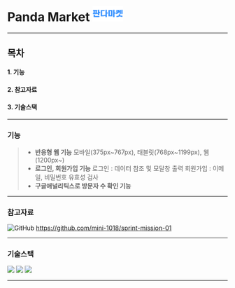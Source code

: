 # Panda Market <img src="/img/logo.png" width="70px">

---

## 목차

#### 1. 기능

#### 2. 참고자료

#### 3. 기술스택

---

### 기능

> - **반응형 웹 기능**
>   모바일(375px~767px), 태블릿(768px~1199px), 웹(1200px~)
> - **로그인, 회원가입 기능**
>   로그인 : 데이터 참조 및 모달창 출력
>   회원가입 : 이메일, 비밀번호 유효성 검사
> - **구글애널리틱스로 방문자 수 확인 기능**

---

### 참고자료

![GitHub](https://img.shields.io/badge/github-%23121011.svg?style=for-the-badge&logo=github&logoColor=white)
https://github.com/mini-1018/sprint-mission-01

---

### 기술스택

<img src="https://img.shields.io/badge/Html-E34F26?style=for-the-badge&logo=Html5&logoColor=white">
<img src="https://img.shields.io/badge/CSS3-1572B6?style=for-the-badge&logo=CSS3&logoColor=white">
<img src="https://img.shields.io/badge/JavaScript-F7DF1E?style=for-the-badge&logo=JavaScript&logoColor=white">

---
